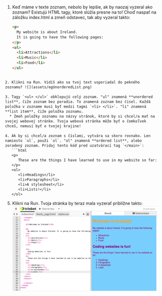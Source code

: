 1. Keď máme v texte zoznam, nebolo by lepšie, ak by naozaj vyzeral ako zoznam? Existujú HTML tagy, ktoré slúžia presne na to! Choď naspať na záložku index.html a zmeň odstavec, tak aby vyzeral takto:
   ```html
   <p>
     My website is about Ireland. 
     It is going to have the following pages:
   </p>
   <ul>
     <li>Attractions</li>
     <li>Music</li>
     <li>Food</li>
   </ul>
```

2. Klikni na Run. Vidíš ako sa tvoj text usporiadal do pekného zoznamu? ![](assets/egUnorderedList.png)

3. Tagy `<ul> </ul>` obklopujú celý zoznam. "ul" znamená **unordered list**, čiže zoznam bez poradia. To znamená zoznam bez čísel. Každá položka v zozname musí byť medzi tagmi `<li> </li>`. "li" znamená **list item**, čiže položka zoznamu.
  * Zmeň položky zoznamu na názvy stránok, ktoré by si chcel/a mať na svojej webovej stránke. Tvoja webová stránka môže byť o čomkoľvek chceš, nemusí byť o tvojej krajine!

4. Ak by si chcel/a zoznam s číslami, vytvára sa skoro rovnako. Len namiesto `ul`, použi `ol`. "ol" znamená **ordered list**, alebo zoradený zoznam. Pridaj tento kód pred uzatvárací tag `</main>`:
   ```html
   <p>
      These are the things I have learned to use in my website so far:
   </p>
   <ol>
      <li>Headings</li>
      <li>Paragraphs</li>
      <li>A stylesheet</li>
      <li>Lists!</li>
   </ol>
   ```
5. Klikni na Run. Tvoja stránka by teraz mala vyzerať približne takto: ![](assets/egOrderedList.png)



